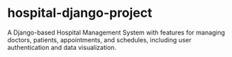 # hospital-django-project
A Django-based Hospital Management System with features for managing doctors, patients, appointments, and schedules, including user authentication and data visualization.
